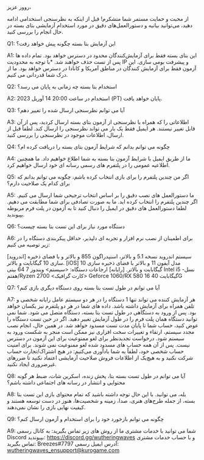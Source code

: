 روور عزیز،

 از محبت و حمایت مستمر شما متشکرم!  قبل از اینکه به نظرسنجی استخدامی ادامه دهید، می‌توانید بیانیه و دستورالعمل‌های دقیق در مورد استخدام آزمایشی بتای بسته در حال انجام را بررسی کنید.


 Q1: این آزمایش بتا بسته چگونه پیش خواهد رفت؟

 A1: این بتای بسته فقط برای آزمایش‌کنندگان محدود در دسترس خواهد بود.  تمام داده ها پس از تست حذف خواهند شد.
 *با توجه به محدودیت IP و پیشرفت بومی سازی.  این آزمون فقط برای آزمایش کنندگان در مناطق آمریکا و کانادا در دسترس خواهد بود.  ما از درک شما قدردانی می کنیم.


 Q2: استخدام بتا بسته چه زمانی به پایان می رسد؟

 A2: استخدام در ساعت 20:00 14 آوریل 2023 (PT) پایان خواهد یافت.


 Q3: آیا می توانم نظرسنجی ارسال شده را تغییر دهم؟

 A3: اطلاعاتی را که همراه با نظرسنجی از آزمون بتای بسته ارسال کردید، پس از آن قابل تغییر نیستند.  هر ایمیل فقط یک بار می تواند نظرسنجی را ارسال کند.  لطفاً قبل از ارسال، اطلاعات موجود در نظرسنجی را بررسی کنید.


 Q4: چگونه می توانم بدانم که شرایط آزمون بتای بسته را دریافت کرده ام؟

 A4: ما از طریق ایمیل با شرایط آزمون بتا بسته به شما اطلاع خواهیم داد.  ما همچنین اطلاعیه عمومی را در پلتفرم های رسمی رسانه ای خود ارسال خواهیم کرد.


 Q5: اگر من چندین پلتفرم را برای بازی انتخاب کرده باشم، چگونه می توانم بدانم که برای کدام یک صلاحیت دارم؟

 A5: ما دستورالعمل های نصب دقیق را بر اساس انتخاب ترجیحی شما ارسال می کنیم.  اگر چندین پلتفرم را انتخاب کرده اید.  ما به صورت تصادفی برای شما مطابقت می دهیم.  لطفا دستورالعمل های دقیق در ایمیل را دنبال کنید تا به آزمون در پلت فرم مربوطه بپیوندید.



 Q6: دستگاه مورد نیاز برای این تست بتا بسته چیست؟

 A6: برای اطمینان از نصب نرم افزار و تجربه ای دلپذیر، حداقل پیکربندی دستگاه را در زیر توصیه می کنیم:

 [اندروید] سیستم اندروید نسخه 5.1 و بالاتر، اسنپدراگون 855 و بالاتر و با فضای ذخیره سازی 10 گیگابایت و بالاتر.
 [iOS] مدل آیفون 11 و بالاتر با فضای ذخیره سازی 10 گیگابایت و بالاتر.
 [رایانه] ارجاعات دستگاه:
 <سیستم> ویندوز 7 64 بیتی
 <CPU> Intel i5 -نسل هفتم/Ryzen 2700
 <کارت گرافیک> Geforce 1060/RX 580
 <RAM> 16 گیگابایت
 <Storage Remains> 40G


 Q7: آیا می توانم در طول تست بتا بسته روی دستگاه دیگری بازی کنم؟

 A7: هر آزمایش کننده می تواند تنها 1 دستگاه را در هر دو سیستم عامل رایانه شخصی و تلفن همراه برای آزمایش داشته باشد.  داده های شما در هر دو پلتفرم نیز یکسان خواهد بود.  پس از ورود به دستگاهی در طول تست بتا بسته، دستگاه متصل می شود.  شما نمی توانید دستگاه همان پلت فرم را در طول آزمایش تغییر دهید.
 اگر در حین تست دستگاه را عوض کنید، حساب شما تا پایان مدت تست مسدود خواهد شد.  در همین حال، انجام نصب مجدد سیستم، ارتقاء و تغییرات سخت افزاری نیز ممکن است منجر به شکست ورود به سیستم شود.
 درخواست تجدیدنظر برای لغو ممنوعیت برای این آزمون در دسترس نیست.  پس از آن همه حساب های مسدود شده لغو ممنوعیت نمی شوند.  برای امنیت حساب شخصی خود، لطفاً به شما یادآوری می‌کنیم: در هیچ اشتراک/تجارت حساب شرکت نکنید و به هیچ‌یک از اطلاعات فروش صلاحیت آزمایشی اعتماد نکنید تا ضررهای غیرضروری ایجاد نکنید.


 Q8: آیا می توانم در طول تست بسته بتا، پخش زنده، اسکرین شات، ضبط هر گونه محتوایی و انتشار در رسانه های اجتماعی داشته باشم؟

 A8: بله، می توانید.  با این حال توجه داشته باشید که تمام محتوای بازی این تست بتا بسته، از جمله طرح‌های هنری، صدا، زمینه و شخصیت‌ها، هنوز در دست توسعه هستند و کیفیت نهایی بازی را نشان نمی‌دهند.


 Q9: چگونه می توانم بازخورد خود را برای استخدام و آزمون ارسال کنم؟

 A9: شما می توانید با خدمات مشتری ما از روش های زیر تماس بگیرید:
 به کانال رسمی Discord بپیوندید: https://discord.gg/wutheringwaves و با حساب خدمات مشتری تماس بگیرید: Breezes#7797
 آدرس ایمیل رسمی: wutheringwaves_ensupport@kurogame.com
